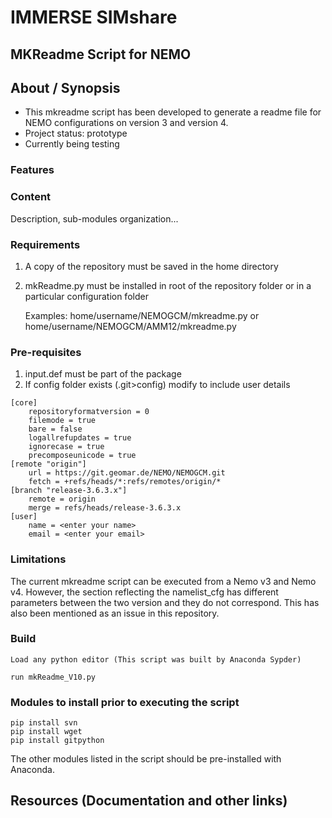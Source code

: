 # IMMERSE SIMshare

## MKReadme Script for NEMO

## About / Synopsis

* This mkreadme script has been developed to generate a readme file for NEMO configurations on version 3 and version 4.
* Project status: prototype
* Currently being testing

### Features

### Content

Description, sub-modules organization...

### Requirements

1.	A copy of the repository must be saved in the home directory
2.	mkReadme.py must be installed in root of the repository folder or in a particular configuration folder

    Examples:
    home/username/NEMOGCM/mkreadme.py
    or
    home/username/NEMOGCM/AMM12/mkreadme.py

### Pre-requisites

1.	input.def must be part of the package
2.	If config folder exists (.git>config) modify to include user details

```
[core]
	repositoryformatversion = 0
	filemode = true
	bare = false
	logallrefupdates = true
	ignorecase = true
	precomposeunicode = true
[remote "origin"]
	url = https://git.geomar.de/NEMO/NEMOGCM.git
	fetch = +refs/heads/*:refs/remotes/origin/*
[branch "release-3.6.3.x"]
	remote = origin
	merge = refs/heads/release-3.6.3.x
[user]
	name = <enter your name>
	email = <enter your email>
```


### Limitations

The current mkreadme script can be executed from a Nemo v3 and Nemo v4. However, the section reflecting the namelist_cfg has different parameters between the two version and they do not correspond. This has also been mentioned as an issue in this repository. 

### Build

    Load any python editor (This script was built by Anaconda Sypder)

    run mkReadme_V10.py


### Modules to install prior to executing the script

    pip install svn
    pip install wget
    pip install gitpython

The other modules listed in the script should be pre-installed with Anaconda. 


## Resources (Documentation and other links)
